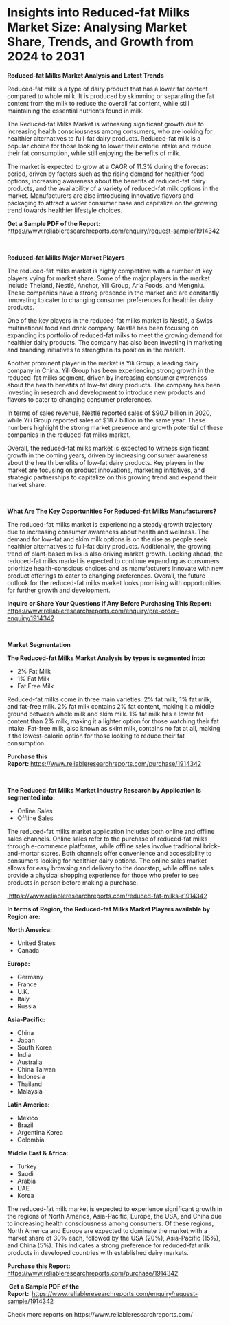 <p><h1>Insights into Reduced-fat Milks Market Size: Analysing Market Share, Trends, and Growth from 2024 to 2031</h1></p><p><strong>Reduced-fat Milks Market Analysis and Latest Trends</strong></p>
<p><p>Reduced-fat milk is a type of dairy product that has a lower fat content compared to whole milk. It is produced by skimming or separating the fat content from the milk to reduce the overall fat content, while still maintaining the essential nutrients found in milk.</p><p>The Reduced-fat Milks Market is witnessing significant growth due to increasing health consciousness among consumers, who are looking for healthier alternatives to full-fat dairy products. Reduced-fat milk is a popular choice for those looking to lower their calorie intake and reduce their fat consumption, while still enjoying the benefits of milk.</p><p>The market is expected to grow at a CAGR of 11.3% during the forecast period, driven by factors such as the rising demand for healthier food options, increasing awareness about the benefits of reduced-fat dairy products, and the availability of a variety of reduced-fat milk options in the market. Manufacturers are also introducing innovative flavors and packaging to attract a wider consumer base and capitalize on the growing trend towards healthier lifestyle choices.</p></p>
<p><strong>Get a Sample PDF of the Report:&nbsp;</strong> <a href="https://www.reliableresearchreports.com/enquiry/request-sample/1914342">https://www.reliableresearchreports.com/enquiry/request-sample/1914342</a></p>
<p>&nbsp;</p>
<p><strong>Reduced-fat Milks Major Market Players</strong></p>
<p><p>The reduced-fat milks market is highly competitive with a number of key players vying for market share. Some of the major players in the market include Theland, Nestlé, Anchor, Yili Group, Arla Foods, and Mengniu. These companies have a strong presence in the market and are constantly innovating to cater to changing consumer preferences for healthier dairy products.</p><p>One of the key players in the reduced-fat milks market is Nestlé, a Swiss multinational food and drink company. Nestlé has been focusing on expanding its portfolio of reduced-fat milks to meet the growing demand for healthier dairy products. The company has also been investing in marketing and branding initiatives to strengthen its position in the market.</p><p>Another prominent player in the market is Yili Group, a leading dairy company in China. Yili Group has been experiencing strong growth in the reduced-fat milks segment, driven by increasing consumer awareness about the health benefits of low-fat dairy products. The company has been investing in research and development to introduce new products and flavors to cater to changing consumer preferences.</p><p>In terms of sales revenue, Nestlé reported sales of $90.7 billion in 2020, while Yili Group reported sales of $18.7 billion in the same year. These numbers highlight the strong market presence and growth potential of these companies in the reduced-fat milks market.</p><p>Overall, the reduced-fat milks market is expected to witness significant growth in the coming years, driven by increasing consumer awareness about the health benefits of low-fat dairy products. Key players in the market are focusing on product innovations, marketing initiatives, and strategic partnerships to capitalize on this growing trend and expand their market share.</p></p>
<p>&nbsp;</p>
<p><strong>What Are The Key Opportunities For Reduced-fat Milks Manufacturers?</strong></p>
<p><p>The reduced-fat milks market is experiencing a steady growth trajectory due to increasing consumer awareness about health and wellness. The demand for low-fat and skim milk options is on the rise as people seek healthier alternatives to full-fat dairy products. Additionally, the growing trend of plant-based milks is also driving market growth. Looking ahead, the reduced-fat milks market is expected to continue expanding as consumers prioritize health-conscious choices and as manufacturers innovate with new product offerings to cater to changing preferences. Overall, the future outlook for the reduced-fat milks market looks promising with opportunities for further growth and development.</p></p>
<p><strong>Inquire or Share Your Questions If Any Before Purchasing This Report:</strong> <a href="https://www.reliableresearchreports.com/enquiry/pre-order-enquiry/1914342">https://www.reliableresearchreports.com/enquiry/pre-order-enquiry/1914342</a></p>
<p>&nbsp;</p>
<p><strong>Market Segmentation</strong></p>
<p><strong>The Reduced-fat Milks Market Analysis by types is segmented into:</strong></p>
<p><ul><li>2% Fat Milk</li><li>1% Fat Milk</li><li>Fat Free Milk</li></ul></p>
<p><p>Reduced-fat milks come in three main varieties: 2% fat milk, 1% fat milk, and fat-free milk. 2% fat milk contains 2% fat content, making it a middle ground between whole milk and skim milk. 1% fat milk has a lower fat content than 2% milk, making it a lighter option for those watching their fat intake. Fat-free milk, also known as skim milk, contains no fat at all, making it the lowest-calorie option for those looking to reduce their fat consumption.</p></p>
<p><strong>Purchase this Report:&nbsp;</strong><a href="https://www.reliableresearchreports.com/purchase/1914342">https://www.reliableresearchreports.com/purchase/1914342</a></p>
<p>&nbsp;</p>
<p><strong>The Reduced-fat Milks Market Industry Research by Application is segmented into:</strong></p>
<p><ul><li>Online Sales</li><li>Offline Sales</li></ul></p>
<p><p>The reduced-fat milks market application includes both online and offline sales channels. Online sales refer to the purchase of reduced-fat milks through e-commerce platforms, while offline sales involve traditional brick-and-mortar stores. Both channels offer convenience and accessibility to consumers looking for healthier dairy options. The online sales market allows for easy browsing and delivery to the doorstep, while offline sales provide a physical shopping experience for those who prefer to see products in person before making a purchase.</p></p>
<p><a href="https://www.reliableresearchreports.com/reduced-fat-milks-r1914342">&nbsp;https://www.reliableresearchreports.com/reduced-fat-milks-r1914342</a></p>
<p><strong>In terms of Region, the Reduced-fat Milks Market Players available by Region are:</strong></p>
<p>
    <p> <strong> North America: </strong>
        <ul>
            <li>United States</li>
            <li>Canada</li>
        </ul>
        </p> 
    <p> <strong> Europe: </strong>
        <ul>
            <li>Germany</li>
            <li>France</li>
            <li>U.K.</li>
            <li>Italy</li>
            <li>Russia</li>
        </ul>
        </p> 
    <p> <strong> Asia-Pacific: </strong>
        <ul>
            <li>China</li>
            <li>Japan</li>
            <li>South Korea</li>
            <li>India</li>
            <li>Australia</li>
            <li>China Taiwan</li>
            <li>Indonesia</li>
            <li>Thailand</li>
            <li>Malaysia</li>
        </ul>
        </p> 
    <p> <strong> Latin America: </strong>
        <ul>
            <li>Mexico</li>
            <li>Brazil</li>
            <li>Argentina Korea</li>
            <li>Colombia</li>
        </ul>
        </p> 
    <p> <strong> Middle East & Africa: </strong>
        <ul>
            <li>Turkey</li>
            <li>Saudi</li>
            <li>Arabia</li>
            <li>UAE</li>
            <li>Korea</li>
        </ul>
    </p>
    </p>
<p><p>The reduced-fat milk market is expected to experience significant growth in the regions of North America, Asia-Pacific, Europe, the USA, and China due to increasing health consciousness among consumers. Of these regions, North America and Europe are expected to dominate the market with a market share of 30% each, followed by the USA (20%), Asia-Pacific (15%), and China (5%). This indicates a strong preference for reduced-fat milk products in developed countries with established dairy markets.</p></p>
<p><strong>Purchase this Report: </strong><a href="https://www.reliableresearchreports.com/purchase/1914342">https://www.reliableresearchreports.com/purchase/1914342</a></p>
<p>&nbsp;<strong>Get a Sample PDF of the Report:&nbsp;&nbsp;</strong><a href="https://www.reliableresearchreports.com/enquiry/request-sample/1914342">https://www.reliableresearchreports.com/enquiry/request-sample/1914342</a></p>
<p><strong></strong></p>
<p>Check more reports on https://www.reliableresearchreports.com/</p>
